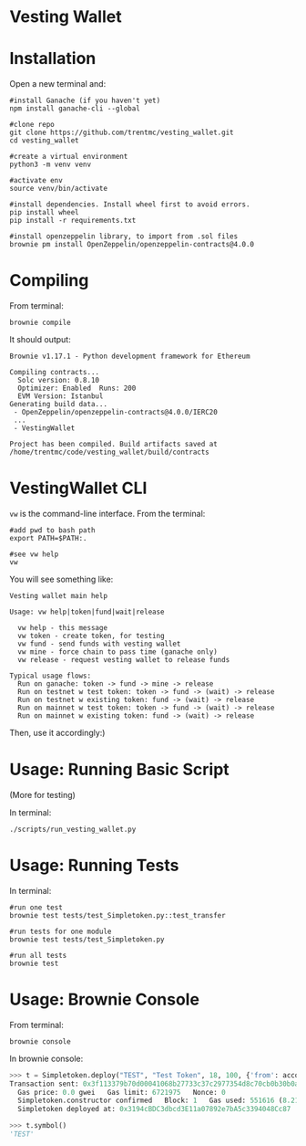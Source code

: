 # Vesting Wallet

# Installation

Open a new terminal and:

```console
#install Ganache (if you haven't yet)
npm install ganache-cli --global

#clone repo
git clone https://github.com/trentmc/vesting_wallet.git
cd vesting_wallet

#create a virtual environment
python3 -m venv venv

#activate env
source venv/bin/activate

#install dependencies. Install wheel first to avoid errors.
pip install wheel
pip install -r requirements.txt

#install openzeppelin library, to import from .sol files
brownie pm install OpenZeppelin/openzeppelin-contracts@4.0.0
```

# Compiling

From terminal:
```console
brownie compile
```

It should output:
```text
Brownie v1.17.1 - Python development framework for Ethereum

Compiling contracts...
  Solc version: 0.8.10
  Optimizer: Enabled  Runs: 200
  EVM Version: Istanbul
Generating build data...
 - OpenZeppelin/openzeppelin-contracts@4.0.0/IERC20
 ...
 - VestingWallet
 
Project has been compiled. Build artifacts saved at /home/trentmc/code/vesting_wallet/build/contracts
 ```

# VestingWallet CLI

`vw` is the command-line interface. From the terminal:
```console
#add pwd to bash path
export PATH=$PATH:.

#see vw help
vw
```

You will see something like:
```text
Vesting wallet main help

Usage: vw help|token|fund|wait|release

  vw help - this message
  vw token - create token, for testing
  vw fund - send funds with vesting wallet
  vw mine - force chain to pass time (ganache only)
  vw release - request vesting wallet to release funds

Typical usage flows:
  Run on ganache: token -> fund -> mine -> release
  Run on testnet w test token: token -> fund -> (wait) -> release
  Run on testnet w existing token: fund -> (wait) -> release
  Run on mainnet w test token: token -> fund -> (wait) -> release
  Run on mainnet w existing token: fund -> (wait) -> release
```

Then, use it accordingly:)

# Usage: Running Basic Script

(More for testing)

In terminal:
```console
./scripts/run_vesting_wallet.py
```

# Usage: Running Tests

In terminal:
```console
#run one test
brownie test tests/test_Simpletoken.py::test_transfer

#run tests for one module
brownie test tests/test_Simpletoken.py

#run all tests
brownie test
```

# Usage: Brownie Console

From terminal:
```console
brownie console
```

In brownie console:
```python
>>> t = Simpletoken.deploy("TEST", "Test Token", 18, 100, {'from': accounts[0]})
Transaction sent: 0x3f113379b70d00041068b27733c37c2977354d8c70cb0b30b0af3087fca9c2b8
  Gas price: 0.0 gwei   Gas limit: 6721975   Nonce: 0
  Simpletoken.constructor confirmed   Block: 1   Gas used: 551616 (8.21%)
  Simpletoken deployed at: 0x3194cBDC3dbcd3E11a07892e7bA5c3394048Cc87

>>> t.symbol()                                                                                                                                                                                              
'TEST'
```

